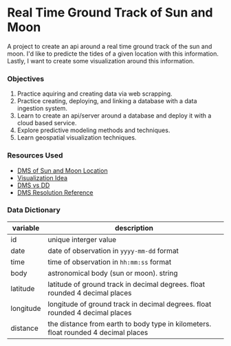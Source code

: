 # Real Time Ground Track of Sun and Moon
A project to create an api around a real time ground track of the sun and moon. I'd like to predicte the tides of a given location with this information. Lastly, I want to create some visualization around this information.

### Objectives
1. Practice aquiring and creating data via web scrapping.
2. Practice creating, deploying, and linking a database with a data ingestion system.
3. Learn to create an api/server around a database and deploy it with a cloud based service.
4. Explore predictive modeling methods and techniques.
5. Learn geospatial visualization techniques.

### Resources Used
* [DMS of Sun and Moon Location](https://www.timeanddate.com/worldclock/sunearth.html)
* [Visualization Idea](https://skymarvels.com/infopages/vids/Earth%20-%20Sub-lunar%20Point%20001.htm)
* [DMS vs DD](https://gisgeography.com/decimal-degrees-dd-minutes-seconds-dms/)
* [DMS Resolution Reference](https://www.usgs.gov/faqs/how-much-distance-does-degree-minute-and-second-cover-your-maps)

### Data Dictionary
| variable | description |
|---|---|
| id | unique interger value |
| date | date of observation in `yyyy-mm-dd` format|
| time | time of observation in `hh:mm:ss` format |
| body | astronomical body (sun or moon). string |
| latitude | latitude of ground track in decimal degrees. float rounded 4 decimal places |
| longitude | longitude of ground track in decimal degrees. float rounded 4 decimal places |
| distance | the distance from earth to body type in kilometers. float rounded 4 decimal places |
